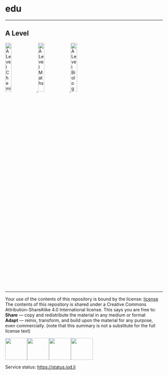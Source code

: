 # edu
---
## A Level  

  
  
<a href="https://edu.iod.li/chemistry">
  <img src="https://user-images.githubusercontent.com/74820599/113571070-8aa8ed80-960d-11eb-9160-586da8ab464e.png" alt="A Level Chemistry" style="width:20%;">
</a><a href="https://edu.iod.li/maths">
  <img src="https://user-images.githubusercontent.com/74820599/113571206-d78cc400-960d-11eb-80c3-d479a8f9e72d.png" alt="A Level Maths" style="width:20%;">
</a><a href="https://edu.iod.li/biology">
  <img src="https://user-images.githubusercontent.com/74820599/113571689-c2fcfb80-960e-11eb-97a3-e3bb06ce83a8.png" alt="A Level Biology" style="width:20%;">
</a>



  
  
  
  
---
Your use of the contents of this repository is bound by the license: [license](https://github.com/sgdwn/edu/blob/main/LICENSE.md)  
The contents of this repository is shared under a Creative Commons Attribution-ShareAlike 4.0 International license. This says you are free to:  
**Share** — copy and redistribute the material in any medium or format  
**Adapt** — remix, transform, and build upon the material for any purpose, even commercially. (note that this summary is not a substitute for the full license text)  
  


  

<img src="https://user-images.githubusercontent.com/74820599/113404108-8d061000-939f-11eb-8506-fda709a7ee07.png" height="70"><img src="https://user-images.githubusercontent.com/74820599/113404105-8bd4e300-939f-11eb-8de9-310f8a62645e.png" height="70"><img src="https://user-images.githubusercontent.com/74820599/113404094-89728900-939f-11eb-9876-9c2d2d285319.png" height="70"><img src="https://user-images.githubusercontent.com/74820599/113147214-75584b80-9228-11eb-9dcc-ce7484513388.png" height="70">

Service status: <https://status.iod.li>



  





